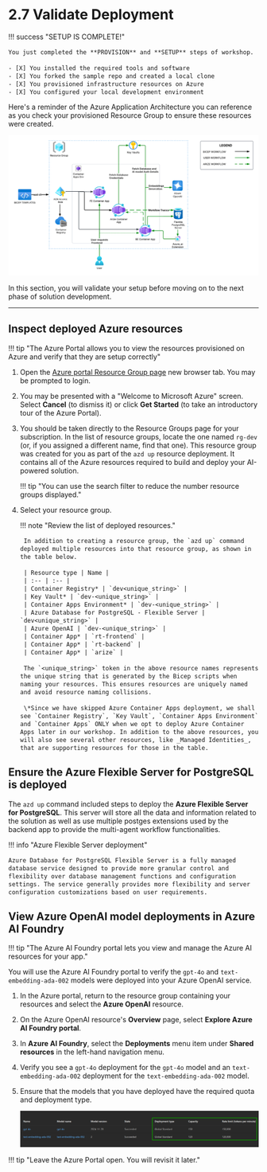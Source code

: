 # 2.7 Validate Deployment

!!! success "SETUP IS COMPLETE!"

    You just completed the **PROVISION** and **SETUP** steps of workshop. 

    - [X] You installed the required tools and software
    - [X] You forked the sample repo and created a local clone
    - [X] You provisioned infrastructure resources on Azure
    - [X] You configured your local development environment

Here's a reminder of the Azure Application Architecture you can reference as you check your provisioned Resource Group to ensure these resources were created.

![infra-architecture](../img/solution-accelerator-architecture.png)

In this section, you will validate your setup before moving on to the next phase of solution development.

---

## Inspect deployed Azure resources

!!! tip "The Azure Portal allows you to view the resources provisioned on Azure and verify that they are setup correctly"

1. Open the [Azure portal Resource Group page](https://portal.azure.com/#browse/resourcegroups) new browser tab. You may be prompted to login.

2. You may be presented with a "Welcome to Microsoft Azure" screen. Select **Cancel** (to dismiss it) or click **Get Started** (to take an introductory tour of the Azure Portal).

3. You should be taken directly to the Resource Groups page for your subscription. In the list of resource groups, locate the one named `rg-dev` (or, if you assigned a different name, find that one). This resource group was created for you as part of the `azd up` resource deployment. It contains all of the Azure resources required to build and deploy your AI-powered solution.

    !!! tip "You can use the search filter to reduce the number resource groups displayed."

4. Select your resource group.

    !!! note "Review the list of deployed resources."

        In addition to creating a resource group, the `azd up` command deployed multiple resources into that resource group, as shown in the table below.

        | Resource type | Name |
        | :-- | :-- |
        | Container Registry* | `dev<unique_string>` |
        | Key Vault* | `dev-<unique_string>` |
        | Container Apps Environment* | `dev-<unique_string>` |
        | Azure Database for PostgreSQL - Flexible Server | `dev<unique_string>` |
        | Azure OpenAI | `dev-<unique_string>` |
        | Container App* | `rt-frontend` |
        | Container App* | `rt-backend` |
        | Container App* | `arize` |

        The `<unique_string>` token in the above resource names represents the unique string that is generated by the Bicep scripts when naming your resources. This ensures resources are uniquely named and avoid resource naming collisions.

        \*Since we have skipped Azure Container Apps deployment, we shall see `Container Registry`, `Key Vault`, `Container Apps Environment` and `Container Apps` ONLY when we opt to deploy Azure Container Apps later in our workshop. In addition to the above resources, you will also see several other resources, like _Managed Identities_, that are supporting resources for those in the table. 

## Ensure the Azure Flexible Server for PostgreSQL is deployed

The `azd up` command included steps to deploy the **Azure Flexible Server for PostgreSQL**. This server will store all the data and information related to the solution as well as use multiple postges extensions used by the backend app to provide the multi-agent workflow functionalities.

!!! info "Azure Flexible Server deployment"

    Azure Database for PostgreSQL Flexible Server is a fully managed database service designed to provide more granular control and flexibility over database management functions and configuration settings. The service generally provides more flexibility and server configuration customizations based on user requirements.

## View Azure OpenAI model deployments in Azure AI Foundry

!!! tip "The Azure AI Foundry portal lets you view and manage the Azure AI resources for your app."

You will use the Azure AI Foundry portal to verify the `gpt-4o` and `text-embedding-ada-002` models were deployed into your Azure OpenAI service.

1. In the Azure portal, return to the resource group containing your resources and select the **Azure OpenAI** resource.

2. On the Azure OpenAI resource's **Overview** page, select **Explore Azure AI Foundry portal**.

3. In **Azure AI Foundry**, select the **Deployments** menu item under **Shared resources** in the left-hand navigation menu.

4. Verify you see a `gpt-4o` deployment for the `gpt-4o` model and an `text-embedding-ada-002` deployment for the `text-embedding-ada-002` model.

5. Ensure that the models that you have deployed have the required quota and deployment type.

    ![quota](../img/model-quota.png)

!!! tip "Leave the Azure Portal open. You will revisit it later."